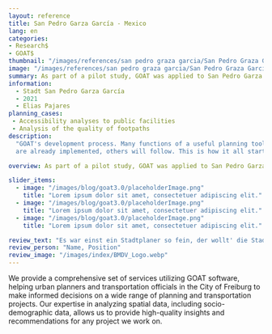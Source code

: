 ```yaml
---
layout: reference
title: San Pedro Garza García - Mexico
lang: en
categories:
- Research$
- GOAT$
thumbnail: "/images/references/san pedro graza garcia/San Pedro Graza GarciaThumbnail.webp"
image: "/images/references/san pedro graza garcia/San Pedro Graza GarciaBanner.webp"
summary: As part of a pilot study, GOAT was applied to San Pedro Garza García in Mexico and contributed to the urban pedestrian master plan.
information:
  - Stadt San Pedro Garza García
  - 2021
  - Elias Pajares
planning_cases:
 - Accessibility analyses to public facilities
 - Analysis of the quality of footpaths
description:
  "GOAT's development process. Many functions of a useful planning tool
  are already implemented, others will follow. This is how it all started:"

overview: As part of a pilot study, GOAT was applied to San Pedro Garza García in Mexico. Innovative data fusion strategies were developed that allow GOAT to be used even in regions with low OSM data availability. GOAT was used for accessibility analyses to kindergartens, schools and other public facilities, among other things, and contributed to the urban pedestrian master plan.

slider_items:
  - image: "/images/blog/goat3.0/placeholderImage.png"
    title: "Lorem ipsum dolor sit amet, consectetuer adipiscing elit."
  - image: "/images/blog/goat3.0/placeholderImage.png"
    title: "Lorem ipsum dolor sit amet, consectetuer adipiscing elit."
  - image: "/images/blog/goat3.0/placeholderImage.png"
    title: "Lorem ipsum dolor sit amet, consectetuer adipiscing elit."

review_text: "Es war einst ein Stadtplaner so fein, der wollt' die Stadt schöner und sicherer sein.Er baute eine Straße, zwei und drei, doch seine Pläne waren am Ende nie.Jetzt lebt er in einem Verkehrsalbtraum allein."
review_person: "Name, Position"
review_image: "/images/index/BMDV_Logo.webp"
---
```


We provide a comprehensive set of services utilizing GOAT software, helping urban planners and transportation officials in the City of Freiburg to make informed decisions on a wide range of planning and transportation projects. Our expertise in analyzing spatial data, including socio-demographic data, allows us to provide high-quality insights and recommendations for any project we work on.